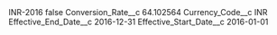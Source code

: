 <?xml version="1.0" encoding="UTF-8"?>
<CustomMetadata xmlns="http://soap.sforce.com/2006/04/metadata" xmlns:xsi="http://www.w3.org/2001/XMLSchema-instance" xmlns:xsd="http://www.w3.org/2001/XMLSchema">
    <label>INR-2016</label>
    <protected>false</protected>
    <values>
        <field>Conversion_Rate__c</field>
        <value xsi:type="xsd:double">64.102564</value>
    </values>
    <values>
        <field>Currency_Code__c</field>
        <value xsi:type="xsd:string">INR</value>
    </values>
    <values>
        <field>Effective_End_Date__c</field>
        <value xsi:type="xsd:date">2016-12-31</value>
    </values>
    <values>
        <field>Effective_Start_Date__c</field>
        <value xsi:type="xsd:date">2016-01-01</value>
    </values>
</CustomMetadata>
